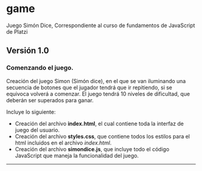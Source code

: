 # game
Juego Simón Dice, Correspondiente al curso de fundamentos de JavaScript de Platzi

## Versión 1.0
### Comenzando el juego.
Creación del juego Simon (Simón dice), en el que se van iluminando una secuencia de botones que el jugador tendrá que ir repitiendo, si se equivoca volverá a comenzar. El juego tendrá 10 niveles de dificultad, que deberán ser superados para ganar.

Incluye lo siguiente:
* Creación del archivo **index.html**, el cual contiene toda la interfaz de juego del usuario.
* Creación del archivo **styles.css**, que contiene todos los estilos para el html incluidos en el archivo *index.html*.
* Creación del archivo **simondice.js**, que incluye todo el código JavaScript que maneja la funcionalidad del juego.
--------------------------
